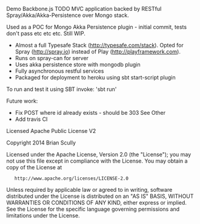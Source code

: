 Demo Backbone.js TODO MVC application backed by RESTful Spray/Akka/Akka-Persistence over Mongo stack.

Used as a POC for Mongo Akka Persistence plugin - initial commit, tests don't pass etc etc etc.  Still WIP.

  * Almost a full Typesafe Stack (http://typesafe.com/stack).  Opted for Spray (http://spray.io) instead of Play (http://playframework.com).
  * Runs on spray-can for server
  * Uses akka persistence store with mongodb plugin
  * Fully asynchronous restful services
  * Packaged for deployment to heroku using sbt start-script plugin

To run and test it using SBT invoke: 'sbt run'

Future work:
  * Fix POST where id already exists - should be 303 See Other
  * Add travis CI

Licensed Apache Public License V2

   Copyright 2014 Brian Scully

   Licensed under the Apache License, Version 2.0 (the "License");
   you may not use this file except in compliance with the License.
   You may obtain a copy of the License at

       http://www.apache.org/licenses/LICENSE-2.0

   Unless required by applicable law or agreed to in writing, software
   distributed under the License is distributed on an "AS IS" BASIS,
   WITHOUT WARRANTIES OR CONDITIONS OF ANY KIND, either express or implied.
   See the License for the specific language governing permissions and
   limitations under the License.
